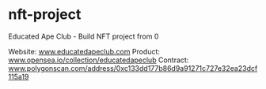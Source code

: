 # nft-project
Educated Ape Club - Build NFT project from 0

Website: www.educatedapeclub.com
Product: www.opensea.io/collection/educatedapeclub
Contract: www.polygonscan.com/address/0xc133dd177b86d9a91271c727e32ea23dcf115a19
